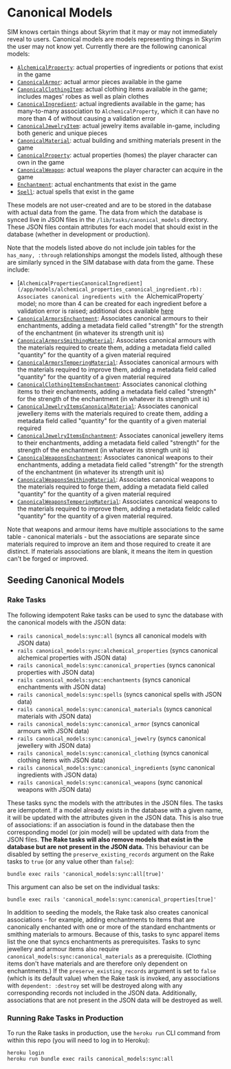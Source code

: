 # Canonical Models

SIM knows certain things about Skyrim that it may or may not immediately reveal to users. Canonical models are models representing things in Skyrim the user may not know yet. Currently there are the following canonical models:

* [`AlchemicalProperty`](/app/models/alchemical_property.rb): actual properties of ingredients or potions that exist in the game
* [`CanonicalArmor`](/app/models/canonical_armor.rb): actual armor pieces available in the game
* [`CanonicalClothingItem`](/app/models/canonical_clothing_item.rb): actual clothing items available in the game; includes mages' robes as well as plain clothes
* [`CanonicalIngredient`](/app/models/canonical_ingredient.rb): actual ingredients available in the game; has many-to-many association to `AlchemicalProperty`, which it can have no more than 4 of without causing a validation error
* [`CanonicalJewelryItem`](/app/models/canonical_jewelry_item.rb): actual jewelry items available in-game, including both generic and unique pieces
* [`CanonicalMaterial`](/app/models/canonical_material.rb): actual building and smithing materials present in the game
* [`CanonicalProperty`](/app/models/canonical_property.rb): actual properties (homes) the player character can own in the game
* [`CanonicalWeapon`](/app/models/canonical_weapon.rb): actual weapons the player character can acquire in the game
* [`Enchantment`](/app/models/enchantment.rb): actual enchantments that exist in the game
* [`Spell`](/app/models/spell.rb): actual spells that exist in the game

These models are not user-created and are to be stored in the database with actual data from the game. The data from which the database is synced live in JSON files in the `/lib/tasks/canonical_models` directory. These JSON files contain attributes for each model that should exist in the database (whether in development or production).

Note that the models listed above do not include join tables for the `has_many, :through` relationships amongst the models listed, although these are similarly synced in the SIM database with data from the game. These include:

* [`AlchemicalPropertiesCanonicalIngredient](/app/models/alchemical_properties_canonical_ingredient.rb): Associates canonical ingredients with the `AlchemicalProperty` model; no more than 4 can be created for each ingredient before a validation error is raised; additional docs available [here](/docs/models/alchemical-properties-canonical-ingredient.md)
* [`CanonicalArmorsEnchantment`](/app/models/canonical_armors_enchantment.rb): Associates canonical armours to their enchantments, adding a metadata field called "strength" for the strength of the enchantment (in whatever its strength unit is)
* [`CanonicalArmorsSmithingMaterial`](/app/models/canonical_armors_smithing_material.rb): Associates canonical armours with the materials required to create them, adding a metadata field called "quantity" for the quantity of a given material required
* [`CanonicalArmorsTemperingMaterial`](/app/models/canonical_armors_tempering_material.rb): Associates canonical armours with the materials required to improve them, adding a metadata field called "quantity" for the quantity of a given material required
* [`CanonicalClothingItemsEnchantment`](/app/models/canonical_clothing_items_enchantment.rb): Associates canonical clothing items to their enchantments, adding a metadata field called "strength" for the strength of the enchantment (in whatever its strength unit is)
* [`CanonicalJewelryItemsCanonicalMaterial`](/app/models/canonical_jewelry_items_canonical_material.rb): Associates canonical jewellery items with the materials required to create them, adding a metadata field called "quantity" for the quantity of a given material required
* [`CanonicalJewelryItemsEnchantment`](/app/models/canonical_jewelry_items_enchantment.rb): Associates canonical jewellery items to their enchantments, adding a metadata field called "strength" for the strength of the enchantment (in whatever its strength unit is)
* [`CanonicalWeaponsEnchantment`](/app/models/canonical_weapons_enchantment.rb): Associates canonical weapons to their enchantments, adding a metadata field called "strength" for the strength of the enchantment (in whatever its strength unit is)
* [`CanonicalWeaponsSmithingMaterial`](/app/models/canonical_weapons_smithing_material.rb): Associates canonical weapons to the materials required to forge them, adding a metadata field called "quantity" for the quantity of a given material required
* [`CanonicalWeaponsTemperingMaterial`](/app/models/canonical_weapons_tempering_material.rb): Associates canonical weapons to the materials required to improve them, adding a metadata fieldc called "quantity" for the quantity of a given material required.

Note that weapons and armour items have multiple associations to the same table - canonical materials - but the associations are separate since materials required to improve an item and those required to create it are distinct. If materials associations are blank, it means the item in question can't be forged or improved.

## Seeding Canonical Models

### Rake Tasks

The following idempotent Rake tasks can be used to sync the database with the canonical models with the JSON data:

* `rails canonical_models:sync:all` (syncs all canonical models with JSON data)
* `rails canonical_models:sync:alchemical_properties` (syncs canonical alchemical properties with JSON data)
* `rails canonical_models:sync:canonical_properties` (syncs canonical properties with JSON data)
* `rails canonical_models:sync:enchantments` (syncs canonical enchantments with JSON data)
* `rails canonical_models:sync:spells` (syncs canonical spells with JSON data)
* `rails canonical_models:sync:canonical_materials` (syncs canonical materials with JSON data)
* `rails canonical_models:sync:canonical_armor` (syncs canonical armours with JSON data)
* `rails canonical_models:sync:canonical_jewelry` (syncs canonical jewellery with JSON data)
* `rails canonical_models:sync:canonical_clothing` (syncs canonical clothing items with JSON data)
* `rails canonical_models:sync:canonical_ingredients` (sync canonical ingredients with JSON data)
* `rails canonical_models:sync:canonical_weapons` (sync canonical weapons with JSON data)

These tasks sync the models with the attributes in the JSON files. The tasks are idempotent. If a model already exists in the database with a given name, it will be updated with the attributes given in the JSON data. This is also true of associations: if an association is found in the database then the corresponding model (or join model) will be updated with data from the JSON files. **The Rake tasks will also remove models that exist in the database but are not present in the JSON data.** This behaviour can be disabled by setting the `preserve_existing_records` argument on the Rake tasks to `true` (or any value other than `false`):

```
bundle exec rails 'canonical_models:sync:all[true]'
```

This argument can also be set on the individual tasks:

```
bundle exec rails 'canonical_models:sync:canonical_properties[true]'
```

In addition to seeding the models, the Rake task also creates canonical associations - for example, adding enchantments to items that are canonically enchanted with one or more of the standard enchantments or smithing materials to armours. Because of this, tasks to sync apparel items list the one that syncs enchantments as prerequisites. Tasks to sync jewellery and armour items also require `canonical_models:sync:canonical_materials` as a prerequisite. (Clothing items don't have materials and are therefore only dependent on enchantments.) If the `preserve_existing_records` argument is set to `false` (which is its default value) when the Rake task is invoked, any associations with `dependent: :destroy` set will be destroyed along with any corresponding records not included in the JSON data. Additionally, associations that are not present in the JSON data will be destroyed as well.

### Running Rake Tasks in Production

To run the Rake tasks in production, use the `heroku run` CLI command from within this repo (you will need to log in to Heroku):
```
heroku login
heroku run bundle exec rails canonical_models:sync:all
```
